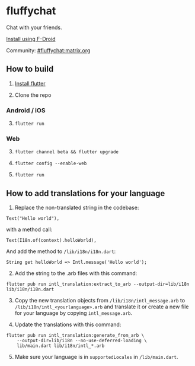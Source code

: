 # fluffychat

Chat with your friends.

[Install using F-Droid](https://mtrnord.gitlab.io/fluffychat-flutter-fdroid/fdroid/repo/)

Community: [#fluffychat:matrix.org](https://matrix.to/#/#fluffychat:matrix.org)

## How to build

1. [Install flutter](https://flutter.dev)

2. Clone the repo

### Android / iOS

3. `flutter run`

### Web

3. `flutter channel beta && flutter upgrade`

4. `flutter config --enable-web`

5. `flutter run`

## How to add translations for your language

1. Replace the non-translated string in the codebase:
```
Text("Hello world"),
```
with a method call:
```
Text(I18n.of(context).helloWorld),
```
And add the method to `/lib/i18n/i18n.dart`:
```
String get helloWorld => Intl.message('Hello world');
```

2. Add the string to the .arb files with this command:
```
flutter pub run intl_translation:extract_to_arb --output-dir=lib/i18n lib/i18n/i18n.dart
```

3. Copy the new translation objects from `/lib/i18n/intl_message.arb` to `/lib/i18n/intl_<yourlanguage>.arb` and translate it or create a new file for your language by copying `intl_message.arb`.

4. Update the translations with this command:
```
flutter pub run intl_translation:generate_from_arb \
    --output-dir=lib/i18n --no-use-deferred-loading \
    lib/main.dart lib/i18n/intl_*.arb
```

5. Make sure your language is in `supportedLocales` in `/lib/main.dart`.